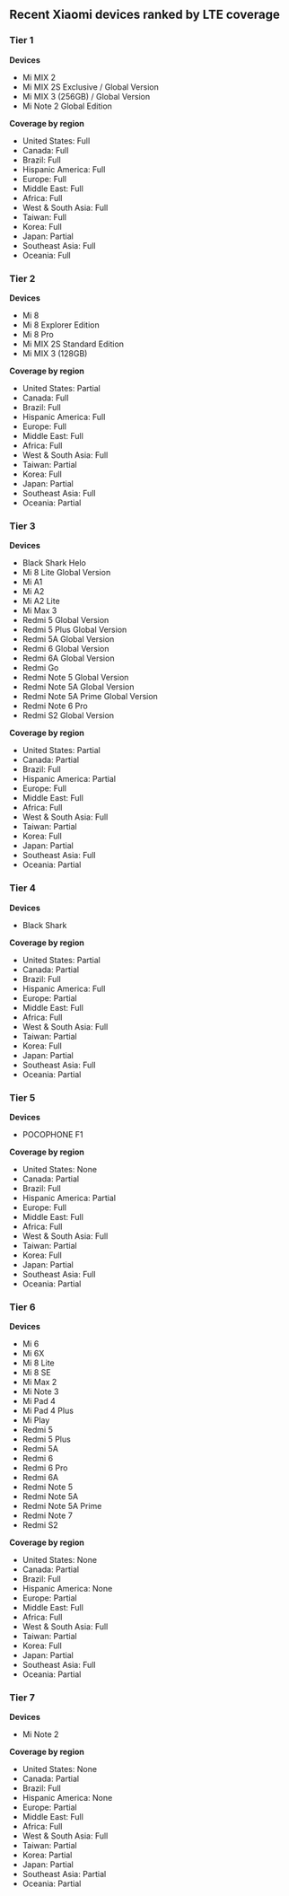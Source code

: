 ## Recent Xiaomi devices ranked by LTE coverage

### Tier 1

**Devices**

* Mi MIX 2
* Mi MIX 2S Exclusive / Global Version
* Mi MIX 3 (256GB) / Global Version
* Mi Note 2 Global Edition

**Coverage by region**

* United States: Full
* Canada: Full
* Brazil: Full
* Hispanic America: Full
* Europe: Full
* Middle East: Full
* Africa: Full
* West & South Asia: Full
* Taiwan: Full
* Korea: Full
* Japan: Partial
* Southeast Asia: Full
* Oceania: Full

### Tier 2

**Devices**

* Mi 8
* Mi 8 Explorer Edition
* Mi 8 Pro
* Mi MIX 2S Standard Edition
* Mi MIX 3 (128GB)

**Coverage by region**

* United States: Partial
* Canada: Full
* Brazil: Full
* Hispanic America: Full
* Europe: Full
* Middle East: Full
* Africa: Full
* West & South Asia: Full
* Taiwan: Partial
* Korea: Full
* Japan: Partial
* Southeast Asia: Full
* Oceania: Partial

### Tier 3

**Devices**

* Black Shark Helo
* Mi 8 Lite Global Version
* Mi A1
* Mi A2
* Mi A2 Lite
* Mi Max 3
* Redmi 5 Global Version
* Redmi 5 Plus Global Version
* Redmi 5A Global Version
* Redmi 6 Global Version
* Redmi 6A Global Version
* Redmi Go
* Redmi Note 5 Global Version
* Redmi Note 5A Global Version
* Redmi Note 5A Prime Global Version
* Redmi Note 6 Pro
* Redmi S2 Global Version

**Coverage by region**

* United States: Partial
* Canada: Partial
* Brazil: Full
* Hispanic America: Partial
* Europe: Full
* Middle East: Full
* Africa: Full
* West & South Asia: Full
* Taiwan: Partial
* Korea: Full
* Japan: Partial
* Southeast Asia: Full
* Oceania: Partial

### Tier 4

**Devices**

* Black Shark

**Coverage by region**

* United States: Partial
* Canada: Partial
* Brazil: Full
* Hispanic America: Full
* Europe: Partial
* Middle East: Full
* Africa: Full
* West & South Asia: Full
* Taiwan: Partial
* Korea: Full
* Japan: Partial
* Southeast Asia: Full
* Oceania: Partial

### Tier 5

**Devices**

* POCOPHONE F1

**Coverage by region**

* United States: None
* Canada: Partial
* Brazil: Full
* Hispanic America: Partial
* Europe: Full
* Middle East: Full
* Africa: Full
* West & South Asia: Full
* Taiwan: Partial
* Korea: Full
* Japan: Partial
* Southeast Asia: Full
* Oceania: Partial

### Tier 6

**Devices**

* Mi 6
* Mi 6X
* Mi 8 Lite
* Mi 8 SE
* Mi Max 2
* Mi Note 3
* Mi Pad 4
* Mi Pad 4 Plus
* Mi Play
* Redmi 5
* Redmi 5 Plus
* Redmi 5A
* Redmi 6
* Redmi 6 Pro
* Redmi 6A
* Redmi Note 5
* Redmi Note 5A
* Redmi Note 5A Prime
* Redmi Note 7
* Redmi S2

**Coverage by region**

* United States: None
* Canada: Partial
* Brazil: Full
* Hispanic America: None
* Europe: Partial
* Middle East: Full
* Africa: Full
* West & South Asia: Full
* Taiwan: Partial
* Korea: Full
* Japan: Partial
* Southeast Asia: Full
* Oceania: Partial

### Tier 7

**Devices**

* Mi Note 2

**Coverage by region**

* United States: None
* Canada: Partial
* Brazil: Full
* Hispanic America: None
* Europe: Partial
* Middle East: Full
* Africa: Full
* West & South Asia: Full
* Taiwan: Partial
* Korea: Partial
* Japan: Partial
* Southeast Asia: Partial
* Oceania: Partial